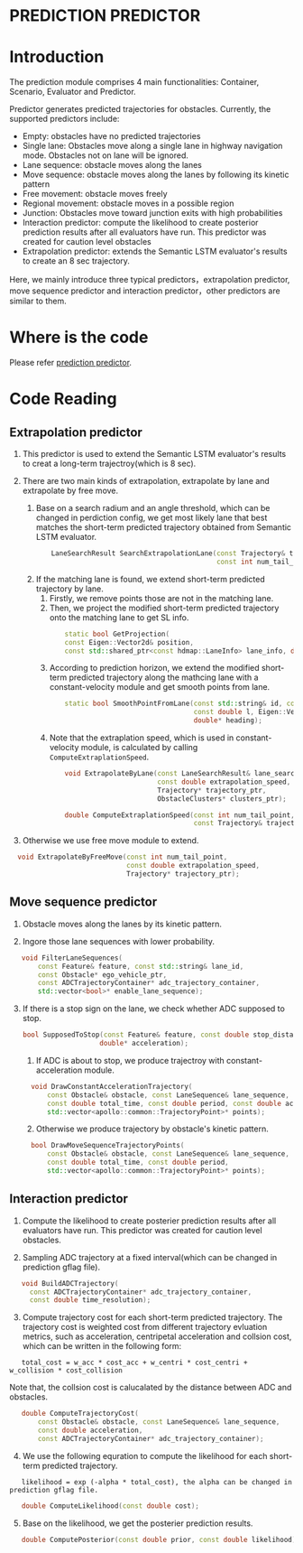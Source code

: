 # PREDICTION PREDICTOR

# Introduction

The prediction module comprises 4 main functionalities: Container, Scenario, Evaluator and Predictor. 

Predictor generates predicted trajectories for obstacles. Currently, the supported predictors include:

- Empty: obstacles have no predicted trajectories
- Single lane: Obstacles move along a single lane in highway navigation mode. Obstacles not on lane will be ignored.
- Lane sequence: obstacle moves along the lanes
- Move sequence: obstacle moves along the lanes by following its kinetic pattern
- Free movement: obstacle moves freely
- Regional movement: obstacle moves in a possible region
- Junction: Obstacles move toward junction exits with high probabilities
- Interaction predictor: compute the likelihood to create posterior prediction results after all evaluators have run. This predictor was created for caution level obstacles
- Extrapolation predictor: extends the Semantic LSTM evaluator's results to create an 8 sec trajectory.

Here, we mainly introduce three typical predictors，extrapolation predictor, move sequence predictor and interaction predictor，other predictors are similar to them.  

# Where is the code

Please refer [prediction predictor](../../../apollo/modules/prediction/predictor/).

# Code Reading

## Extrapolation predictor
1. This predictor is used to extend the Semantic LSTM evaluator's results to creat a long-term trajectroy(which is 8 sec).

2. There are two main kinds of extrapolation, extrapolate by lane and extrapolate by free move.
     1. Base on a search radium and an angle threshold, which can be changed in perdiction config, we get most likely lane that best matches the short-term predicted trajectory obtained from Semantic LSTM evaluator.
     ```cpp
            LaneSearchResult SearchExtrapolationLane(const Trajectory& trajectory,
                                                     const int num_tail_point);
     ```
     2. If the matching lane is found, we extend short-term predicted trajectory by lane.
         1. Firstly, we remove points those are not in the matching lane.
         2. Then, we project the modified short-term predicted trajectory onto the matching lane to get SL info.
         ```cpp
                static bool GetProjection(
                const Eigen::Vector2d& position,
                const std::shared_ptr<const hdmap::LaneInfo> lane_info, double* s,double* l);
         ```
         3. According to prediction horizon, we extend the modified short-term predicted trajectory along the mathcing lane with a constant-velocity module and get smooth points from lane.
         ```cpp
                static bool SmoothPointFromLane(const std::string& id, const double s,
                                                const double l, Eigen::Vector2d* point,
                                                double* heading);
         ```
         4. Note that the extraplation speed, which is used in constant-velocity module, is calculated by calling ```ComputeExtraplationSpeed```.
         ```cpp 
                void ExtrapolateByLane(const LaneSearchResult& lane_search_result,
                                       const double extrapolation_speed,
                                       Trajectory* trajectory_ptr,
                                       ObstacleClusters* clusters_ptr);
         ```
         ```cpp 
                double ComputeExtraplationSpeed(const int num_tail_point,
                                                const Trajectory& trajectory);                    
         ```
3. Otherwise we use free move module to extend.
  ```cpp
    void ExtrapolateByFreeMove(const int num_tail_point,
                               const double extrapolation_speed,
                               Trajectory* trajectory_ptr);
  ```
## Move sequence predictor
1. Obstacle moves along the lanes by its kinetic pattern.

2. Ingore those lane sequences with lower probability.
 ```cpp  
    void FilterLaneSequences(
        const Feature& feature, const std::string& lane_id,
        const Obstacle* ego_vehicle_ptr,
        const ADCTrajectoryContainer* adc_trajectory_container,
        std::vector<bool>* enable_lane_sequence);  
 ```
3. If there is a stop sign on the lane, we check whether ADC supposed to stop.
     ```cpp
    bool SupposedToStop(const Feature& feature, const double stop_distance,
                        double* acceleration); 
     ```
     1. If ADC is about to stop, we produce trajectroy with constant-acceleration module.
      ```cpp
        void DrawConstantAccelerationTrajectory(
            const Obstacle& obstacle, const LaneSequence& lane_sequence,
            const double total_time, const double period, const double acceleration,
            std::vector<apollo::common::TrajectoryPoint>* points);
      ```
     2. Otherwise we produce trajectory by obstacle's kinetic pattern.
      ```cpp
        bool DrawMoveSequenceTrajectoryPoints(
            const Obstacle& obstacle, const LaneSequence& lane_sequence,
            const double total_time, const double period,
            std::vector<apollo::common::TrajectoryPoint>* points);  
     ```
## Interaction predictor
1. Compute the likelihood to create posterier prediction results after all evaluators have run. This predictor was created for caution level obstacles.

2. Sampling ADC trajectory at a fixed interval(which can be changed in prediction gflag file).
 ```cpp
    void BuildADCTrajectory(
      const ADCTrajectoryContainer* adc_trajectory_container,
      const double time_resolution);
 ```
3. Compute trajectory cost for each short-term predicted trajectory. The trajectory cost is weighted cost from different trajectory evluation metrics, such as acceleration, centripetal acceleration and collsion cost, which can be written in the following form: 
 ```
    total_cost = w_acc * cost_acc + w_centri * cost_centri + w_collision * cost_collision
 ```
Note that, the collsion cost is calucalated by the distance between ADC and obstacles.
 ```cpp
    double ComputeTrajectoryCost(
        const Obstacle& obstacle, const LaneSequence& lane_sequence,
        const double acceleration,
        const ADCTrajectoryContainer* adc_trajectory_container);
 ```
4. We use the following equration to compute the likelihood for each short-term predicted trajectory.

 ```
    likelihood = exp (-alpha * total_cost), the alpha can be changed in prediction gflag file.
 ```
 ```cpp
    double ComputeLikelihood(const double cost);
 ```
5. Base on the likelihood, we get the posterier prediction results.
 ```cpp
    double ComputePosterior(const double prior, const double likelihood);
 ```

